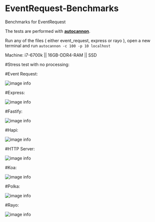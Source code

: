 # EventRequest-Benchmarks
Benchmarks for EventRequest

The tests are performed with [**autocannon**](https://www.npmjs.com/package/autocannon).

Run any of the files ( either event_request, express or rayo ), open a new terminal and run `autocannon -c 100 -p 10 localhost`

Machine: i7-6700k || 16GB-DDR4-RAM || SSD

#Stress test with no processing:


#Event Request:

![image info](./benchmarks/event_request.png)

#Express:

![image info](./benchmarks/express.PNG)

#Fastify:

![image info](./benchmarks/fastify.PNG)

#Hapi:

![image info](./benchmarks/hapi.PNG)

#HTTP Server:

![image info](./benchmarks/http_server.PNG)

#Koa:

![image info](./benchmarks/koa.PNG)

#Polka:

![image info](./benchmarks/polka.PNG)

#Rayo:

![image info](./benchmarks/rayo.PNG)
